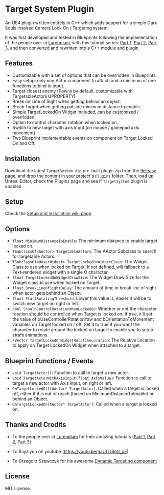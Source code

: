 # Target System Plugin

An UE4 plugin written entirely in C++ which adds support for a simple Dark Souls inspired Camera Lock On / Targeting system.

It was first developed and tested in Blueprints following the implementation of the people over at [Lurendium](http://www.lurendium.com), with this tutorial series: [Part 1](http://www.lurendium.com/target-system-similar-to-dark-souls/), [Part 2](http://www.lurendium.com/target-system-similar-dark-souls-blueprint-part-2/), [Part 3](http://www.lurendium.com/target-system-similar-to-dark-souls-blueprint-part-3-final/), and then converted and rewritten into a C++ module and plugin.

## Features

- Customizable with a set of options that can be overridden in Blueprints.
- Easy setup: only one Actor component to attach and a minimum of one functions to bind to input.
- Target closest enemy (Pawns by default, customizable with TargetableActors UPROPERTY).
- Break on Line of Sight when getting behind an object.
- Break Target when getting outside minimum distance to enable.
- Simple TargetLockedOn Widget included, can be customized / overridden.
- Option to control character rotation when locked on.
- Switch to new target with axis input (on mouse / gamepad axis movement).
- Two Blueprint implementable events on component on Target Locked On and Off.

## Installation

Download the latest `TargetSystem.zip` pre-built plugin zip from the [Release page](https://github.com/mklabs/ue4-targetsystemplugin/releases), and drop the content in your project's `Plugins` folder. Then, load up Unreal Editor, check the Plugins page and see if `TargetSystem` plugin is enabled.

## Setup

Check the [Setup and Installation wiki page](https://github.com/mklabs/ue4-targetsystemplugin/wiki/Setup-and-Installation).

## Options

- `float MinimumDistanceToEnable`: The minimum distance to enable target locked on.
- `TSubclassOf<AActor> TargetableActors`: The AActor Subclass to search for targetable Actors.
- `TSubclassOf<UUserWidget> TargetLockedOnWidgetClass`: The Widget Class to use when locked on Target. If not defined, will fallback to a Text-rendered widget with a single O character.
- `float TargetLockedOnWidgetDrawSize`: The Widget Draw Size for the Widget class to use when locked on Target.
- `float BreakLineOfSightDelay`: The amount of time to break line of sight when actor gets behind an Object.
- `float StartRotatingThreshold`: Lower this value is, easier it will be to switch new target on right or left.
- `bool ShouldControlRotationWhenLockedOn`: Whether or not the character rotation should be controlled when Target is locked on. If true, it'll set the value of bUseControllerRotationYaw and bOrientationToMovement variables on Target locked on / off. Set it to true if you want the character to rotate around the locked on target to enable you to setup strafe animations.
- `FVector TargetLockedOnWidgetRelativeLocation`: The Relative Location to apply on Target LockedOn Widget when attached to a target.

## Blueprint Functions / Events

- `void TargetActor()`: Function to call to target a new actor.
- `void TargetActorWithAxisInput(float AxisValue)`: Function to call to target a new actor with Axis input, on right or left.
- `OnTargetLockedOff(AActor* TargetActor)`: Called when a target is locked off, either if it is out of reach (based on MinimumDistanceToEnable) or behind an Object.
- `OnTargetLockedOn(AActor* TargetActor)`: Called when a target is locked on.

## Thanks and Credits

- To the people over at [Lurendium](http://www.lurendium.com) for their amazing tutorials ([Part 1](http://www.lurendium.com/target-system-similar-to-dark-souls/), [Part 2](http://www.lurendium.com/target-system-similar-dark-souls-blueprint-part-2/), [Part 3](http://www.lurendium.com/target-system-similar-to-dark-souls-blueprint-part-3-final/))

- To Rayziyun on youtube (https://youtu.be/gaULDBoG_oE)

- To Grzegorz Szewczyk for his awesome [Dynamic Targeting component](https://www.unrealengine.com/marketplace/dynamic-targeting)



## License

MIT License.

